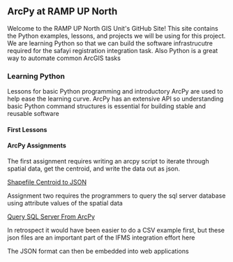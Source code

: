 ## ArcPy at RAMP UP North
Welcome to the RAMP UP North GIS Unit's GitHub Site! This site contains the Python examples, lessons,
and projects we will be using for this project. We are learning Python so that we can build the software
infrastrucutre required for the safayi registration integration task. Also Python is a great way to automate common
ArcGIS tasks

### Learning Python
Lessons for basic Python programming and introductory ArcPy are used to help ease the learning curve. ArcPy has an 
extensive API so understanding basic Python command structures is essential for building stable and reusable software

#### First Lessons


#### ArcPy Assignments

The first assignment requires writing an arcpy script to iterate through spatial data, get the centroid, and write the
data out as json.  


[Shapefile Centroid to JSON](https://docs.google.com/document/d/1paWDiVn_09vb8CHPGPbMIF_1BFhRGH1KVSTCe9DBGIM/edit)


Assignment two requires the programmers to query the sql server database using attribute values of the spatial data


[Query SQL Server From ArcPy](https://docs.google.com/document/d/10GhARtr_xj9JQ7BSkvfF34Su0UA3i2ITnAm-oUzG3fE/edit?usp=sharing)



In retrospect it would have been easier to do a CSV example first, but these json files are an important
part of the IFMS integration effort here

The JSON format can then be embedded into web applications
